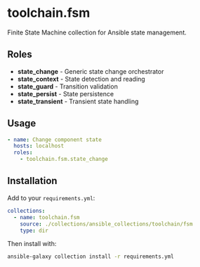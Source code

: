 # toolchain.fsm

Finite State Machine collection for Ansible state management.

## Roles

- **state_change** - Generic state change orchestrator
- **state_context** - State detection and reading
- **state_guard** - Transition validation
- **state_persist** - State persistence
- **state_transient** - Transient state handling

## Usage

```yaml
- name: Change component state
  hosts: localhost
  roles:
    - toolchain.fsm.state_change
```

## Installation

Add to your `requirements.yml`:

```yaml
collections:
  - name: toolchain.fsm
    source: ./collections/ansible_collections/toolchain/fsm
    type: dir
```

Then install with:
```bash
ansible-galaxy collection install -r requirements.yml
```
